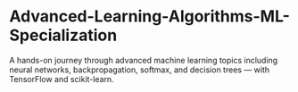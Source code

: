 # Advanced-Learning-Algorithms-ML-Specialization
A hands-on journey through advanced machine learning topics including neural networks, backpropagation, softmax, and decision trees — with TensorFlow and scikit-learn.
